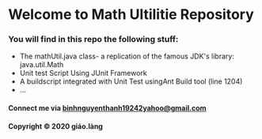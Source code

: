 # Welcome to Math Ultilitie Repository

### You will find in this repo the following stuff:

* The mathUtil.java class- a replication of the famous JDK's library: java.util.Math
* Unit test Script Using JUnit Framework
* A buildscript integrated with Unit Test usingAnt Build tool (line 1204)
* ...


#### Connect me via binhnguyenthanh19242yahoo@gmail.com 

#### Copyright &#169; 2020 giáo.làng